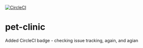 

[![CircleCI](https://circleci.com/gh/gerry-baird/pet-clinic.svg?style=svg)](https://circleci.com/gh/gerry-baird/pet-clinic)

# pet-clinic
Added CircleCI badge - checking issue tracking, again, and agian